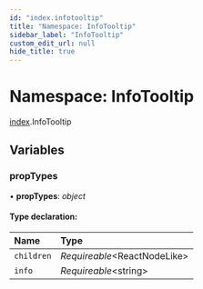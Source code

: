 ```yaml
---
id: "index.infotooltip"
title: "Namespace: InfoTooltip"
sidebar_label: "InfoTooltip"
custom_edit_url: null
hide_title: true
---
```


# Namespace: InfoTooltip

[index](index.md).InfoTooltip

## Variables

### propTypes

• **propTypes**: *object*

#### Type declaration:

Name | Type |
:------ | :------ |
`children` | *Requireable*<ReactNodeLike\> |
`info` | *Requireable*<string\> |
